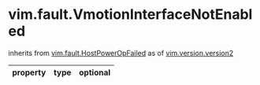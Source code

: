 vim.fault.VmotionInterfaceNotEnabled
====================================
inherits from [vim.fault.HostPowerOpFailed](docs/vim.fault.HostPowerOpFailed.md)
as of [vim.version.version2](docs/vim.version.md)

| property | type | optional |
|:---------|:-----|:---------|
